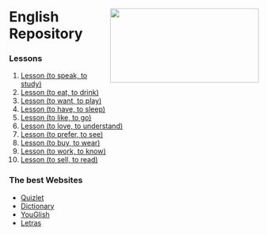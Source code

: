 <div  style="display: inline_block">
    <img align="right" src="https://media.tenor.com/jvDz4HfYJhEAAAAi/london-uk.gif" width="300px" height="150px"/>
    <h1>English Repository</h1>
</div>

### Lessons
1. [Lesson (to speak, to study)](Lessons/01-Lesson/README.md)
2. [Lesson (to eat, to drink)](Lessons/02-Lesson/README.md)
3. [Lesson (to want, to play)](Lessons/03-Lesson/README.md)
4. [Lesson (to have, to sleep)](Lessons/04-Lesson/README.md)
5. [Lesson (to like, to go)](Lessons/05-Lesson/README.md)
6. [Lesson (to love, to understand)](Lessons/06-Lesson/README.md)
7. [Lesson (to prefer, to see)](Lessons/07-Lesson/README.md)
8. [Lesson (to buy, to wear)](Lessons/08-Lesson/README.md)
9. [Lesson (to work, to know)](Lessons/09-Lesson/README.md)
10. [Lesson (to sell, to read)](Lessons/10-Lesson/README.md)


### The best Websites

<ul>
    <li><a href="https://quizlet.com/class/26476714/" target="_blank">Quizlet</a></li>
    <li><a href="https://www.oxfordlearnersdictionaries.com/" target="_blank">Dictionary</a></li>
    <li><a href="https://pt.youglish.com/" target="_blank">YouGlish</a></li>
    <li><a href="https://www.letras.mus.br/">Letras</a></li>
</ul>
